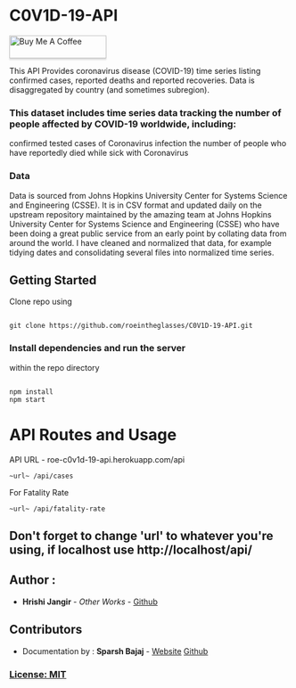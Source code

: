 # C0V1D-19-API

<a href="https://www.buymeacoffee.com/roeintheglasses" target="_blank"><img src="https://www.buymeacoffee.com/assets/img/custom_images/orange_img.png" alt="Buy Me A Coffee" style="height: 41px !important;width: 174px !important;box-shadow: 0px 3px 2px 0px rgba(190, 190, 190, 0.5) !important;-webkit-box-shadow: 0px 3px 2px 0px rgba(190, 190, 190, 0.5) !important;" ></a>

This API Provides coronavirus disease (COVID-19) time series listing confirmed cases, reported deaths and reported recoveries. Data is disaggregated by country (and sometimes subregion). 

### This dataset includes time series data tracking the number of people affected by COVID-19 worldwide, including:

confirmed tested cases of Coronavirus infection
the number of people who have reportedly died while sick with Coronavirus

### Data
 Data is sourced from Johns Hopkins University Center for Systems Science and Engineering (CSSE). It is in CSV format and updated daily on the upstream repository maintained by the amazing team at Johns Hopkins University Center for Systems Science and Engineering (CSSE) who have been doing a great public service from an early point by collating data from around the world. I have cleaned and normalized that data, for example tidying dates and consolidating several files into normalized time series. 
  

## Getting Started  

Clone repo using

```

git clone https://github.com/roeintheglasses/C0V1D-19-API.git

```
### Install dependencies and run the server

within the repo directory

```

npm install
npm start

```
# API Routes and Usage
API URL - roe-c0v1d-19-api.herokuapp.com/api

```
~url~ /api/cases

```

For Fatality Rate

```
~url~ /api/fatality-rate

```
## Don't forget to change 'url' to whatever you're using, if localhost use http://localhost/api/

## Author :

*  **Hrishi Jangir** - *Other Works* - [Github](https://github.com/roeintheglasses)

## Contributors 

* Documentation by : **Sparsh Bajaj** - [Website](https://sparshbajaj.co)  [Github](https://github.com/sparshbajaj)


### [License: MIT](LICENSE.md)  
